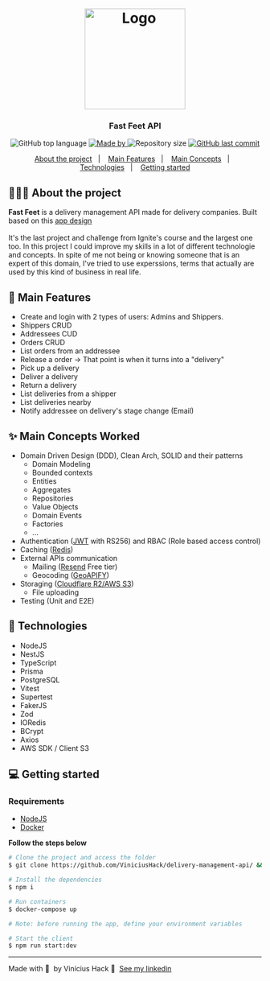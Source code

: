 <h1 align="center">
	<img alt="Logo" src="https://github.com/ViniciusHack/delivery-management-api/assets/60555584/47aef0e3-ecbb-42e5-ada5-fe416ec4910e" width="200px" />
</h1>

<h3 align="center">
Fast Feet API
</h3>

<p align="center">
  <img alt="GitHub top language" src="https://img.shields.io/github/languages/top/ViniciusHack/delivery-management-api">

  <a href="https://www.linkedin.com/in/ViniciusHack/">
    <img alt="Made by" src="https://img.shields.io/badge/made%20by-Vinícius%20Hack-gree">
  </a>
  
  <img alt="Repository size" src="https://img.shields.io/github/repo-size/ViniciusHack/delivery-management-api">
  
  <a href="https://github.com/ViniciusHack/fast-feet/commits/master">
    <img alt="GitHub last commit" src="https://img.shields.io/github/last-commit/ViniciusHack/delivery-management-api">
  </a>
</p>

<p align="center">
  <a href="#-about-the-project">About the project</a>&nbsp;&nbsp;&nbsp;|&nbsp;&nbsp;&nbsp;
  <a href="#-main-features">Main Features</a>&nbsp;&nbsp;&nbsp;|&nbsp;&nbsp;&nbsp;
  <a href="#-main-concepts-worked">Main Concepts</a>&nbsp;&nbsp;&nbsp;|&nbsp;&nbsp;&nbsp;
  <a href="#-technologies">Technologies</a>&nbsp;&nbsp;&nbsp;|&nbsp;&nbsp;&nbsp;
  <a href="#-getting-started">Getting started</a>
</p>


## 👨🏻‍💻 About the project
**Fast Feet** is a delivery management API made for delivery companies. Built based on this <a id="about-the-project" href="https://www.figma.com/file/hn0qGhnSHDVst7oaY3PF72/FastFeet">app design</a>
<br />
<br />
It's the last project and challenge from Ignite's course and the largest one too. In this project I could improve my skills in a lot of different technologie and concepts.
In spite of me not being or knowing someone that is an expert of this domain, I've tried to use experssions, terms that actually are used by this kind of business in real life.

## 🔨 Main Features
- Create and login with 2 types of users: Admins and Shippers.
- Shippers CRUD
- Addressees CUD
- Orders CRUD
- List orders from an addressee
- Release a order -> That point is when it turns into a "delivery"
- Pick up a delivery
- Deliver a delivery
- Return a delivery
- List deliveries from a shipper
- List deliveries nearby
- Notify addressee on delivery's stage change (Email)

## ✨ Main Concepts Worked
- Domain Driven Design (DDD), Clean Arch, SOLID and their patterns
  - Domain Modeling
  - Bounded contexts
  - Entities
  - Aggregates
  - Repositories
  - Value Objects
  - Domain Events
  - Factories
  - ...
- Authentication ([JWT](https://jwt.io/) with RS256) and RBAC (Role based access control)
- Caching ([Redis](https://redis.io/))
- External APIs communication
    - Mailing ([Resend](https://resend.com/overview) Free tier)
    - Geocoding ([GeoAPIFY](https://www.geoapify.com/geocoding-api/))
- Storaging ([Cloudflare R2/AWS S3](https://www.cloudflare.com/pt-br/developer-platform/r2/))
  - File uploading
- Testing (Unit and E2E)

## 🔧 Technologies
- NodeJS
- NestJS
- TypeScript
- Prisma
- PostgreSQL
- Vitest
- Supertest
- FakerJS
- Zod
- IORedis
- BCrypt
- Axios
- AWS SDK / Client S3

## 💻 Getting started

### Requirements

- <a href="https://nodejs.org/en/">NodeJS</a>
- <a href="https://docs.docker.com/engine/install/">Docker</a>

**Follow the steps below**

```bash
# Clone the project and access the folder
$ git clone https://github.com/ViniciusHack/delivery-management-api/ && cd delivery-management-api

# Install the dependencies
$ npm i

# Run containers
$ docker-compose up

# Note: before running the app, define your environment variables

# Start the client
$ npm run start:dev
```
---

Made with 💜 &nbsp;by Vinícius Hack 👋 &nbsp;[See my linkedin](https://www.linkedin.com/in/viniciushack/)
